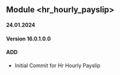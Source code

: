 ## Module <hr_hourly_payslip>

#### 24.01.2024
#### Version 16.0.1.0.0
#### ADD

- Initial Commit for Hr Hourly Payslip
